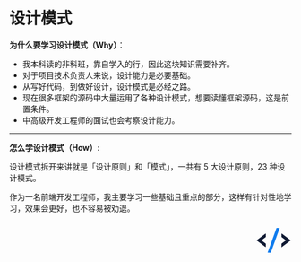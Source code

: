 # 设计模式

**为什么要学习设计模式（Why）**：

* 我本科读的非科班，靠自学入的行，因此这块知识需要补齐。
* 对于项目技术负责人来说，设计能力是必要基础。
* 从写好代码，到做好设计，设计模式是必经之路。
* 现在很多框架的源码中大量运用了各种设计模式，想要读懂框架源码，这是前置条件。
* 中高级开发工程师的面试也会考察设计能力。

<hr>

**怎么学设计模式（How）**:

设计模式拆开来讲就是「设计原则」和「模式」，一共有 5 大设计原则，23 种设计模式。

作为一名前端开发工程师，我主要学习一些基础且重点的部分，这样有针对性地学习，效果会更好，也不容易被劝退。

<div style="text-align: right">
  <svg t="1607526012170" class="icon" viewBox="0 0 1024 1024" version="1.1" xmlns="http://www.w3.org/2000/svg" p-id="10484" width="64" height="64"><path d="M737.6 356.608a8.96 8.96 0 0 1 12.096-1.472l235.712 175.36a18.688 18.688 0 0 1 2.88 2.688v0.064a15.808 15.808 0 0 1-2.88 23.04l-235.712 175.36c0 2.56-1.28 4.928-3.328 6.464a8.96 8.96 0 0 1-12.096-1.472 7.936 7.936 0 0 1 1.536-11.456v-83.2c0-2.56 1.28-4.928 3.328-6.464l123.776-92.16-123.776-92.096a7.808 7.808 0 0 1-3.328-6.4V361.6c0-1.792 0.64-3.584 1.792-4.992z m-458.112-3.2c4.736-0.064 8.64 3.584 8.64 8.128v83.2c0 2.56-1.28 4.864-3.328 6.4L161.024 543.36l123.776 92.16c2.112 1.472 3.328 3.84 3.328 6.272v83.328c0 1.792-0.64 3.584-1.792 4.992a8.96 8.96 0 0 1-12.096 1.472L38.528 556.16a15.872 15.872 0 0 1 0-25.792l235.712-175.296a8.704 8.704 0 0 1 5.248-1.728z" fill="#101A33" p-id="10485"></path><path d="M672.576 192H599.936a8.704 8.704 0 0 0-8.192 5.44v0.064L342.72 885.184a8.128 8.128 0 0 0 5.312 10.368c0.96 0.32 1.92 0.448 2.88 0.448h72.96a8.704 8.704 0 0 0 8.192-5.44v-0.064l0.768-2.176 248.064-685.44a8.192 8.192 0 0 0-5.504-10.432A9.28 9.28 0 0 0 672.64 192z" fill="#107CEE" p-id="10486"></path></svg>
</div>
